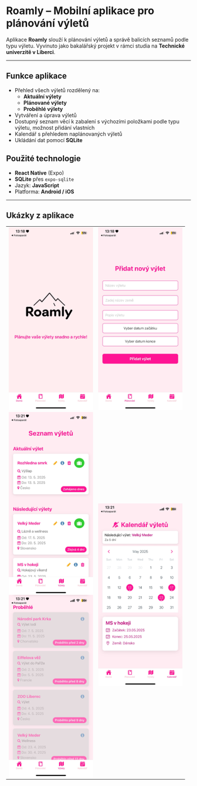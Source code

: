 # Roamly – Mobilní aplikace pro plánování výletů

Aplikace **Roamly** slouží k plánování výletů a správě balicích seznamů podle typu výletu. Vyvinuto jako bakalářský projekt v rámci studia na **Technické univerzitě v Liberci**.

---

##  Funkce aplikace
- Přehled všech výletů rozdělený na:
  - **Aktuální výlety**
  - **Plánované výlety**
  - **Proběhlé výlety**
- Vytváření a úprava výletů
- Dostupný seznam věcí k zabalení s výchozími položkami podle typu výletu, možnost přidání vlastních
- Kalendář s přehledem naplánovaných výletů
- Ukládání dat pomocí **SQLite**

##  Použité technologie

- **React Native** (Expo)
- **SQLite** přes `expo-sqlite`
- Jazyk: **JavaScript**
- Platforma: **Android / iOS**

---

##  Ukázky z aplikace
<table>
  <tr>
    <td style="text-align: center; vertical-align: middle;">
      <img src="./assets/Home.jpg" alt="Domovská obrazovka" width="230" style="display: block; margin: 0 auto;" />
    </td>
    <td style="text-align: center; vertical-align: middle;">
      <img src="./assets/Form.jpg" alt="Formulář pro přidání výletu" width="230" style="display: block; margin: 0 auto;" />
    </td>
  </tr>
  <tr>
    <td style="text-align: center; vertical-align: middle;">
      <img src="./assets/Trips01.jpg" alt="Přehled výletů 1" width="230" style="display: block; margin: 0 auto;" />
      <img src="./assets/Trips02.jpg" alt="Přehled výletů 2" width="230" style="display: block; margin: 0 auto;" />
    </td>
    <td style="text-align: center; vertical-align: middle;">
      <img src="./assets/Calendar.jpg" alt="Kalendář s naplánovanými výlety" width="230" style="display: block; margin: 0 auto;" />
    </td>
  </tr>
</table>
